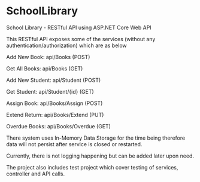 # SchoolLibrary
School Library - RESTful API using ASP.NET Core Web API

This RESTful API exposes some of the services (without any authentication/authorization) which are as below

Add New Book: api/Books (POST)

Get All Books: api/Books (GET)

Add New Student: api/Student (POST)

Get Student: api/Student/{id} (GET)

Assign Book: api/Books/Assign (POST)

Extend Return: api/Books/Extend (PUT)

Overdue Books: api/Books/Overdue (GET)

There system uses In-Memory Data Storage for the time being therefore data will not persist after service is closed or restarted.

Currently, there is not logging happening but can be added later upon need.

The project also includes test project which cover testing of services, controller and API calls.
